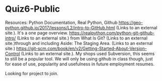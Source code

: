# Quiz6-Public
Resources: Python Documentation, Real Python, 
Github
https://geo-python.github.io/2017/lessons/L2/intro-to-GitHub.html (Links to an external site.). It's a one page overview.
https://realpython.com/python-git-github-intro/ (Links to an external site.) from What Is Git?  (Links to an external site.)through and including Aside: The Staging Area. (Links to an external site.)
https://git-scm.com/book/en/v2/Getting-Started-About-Version-Control (Links to an external site.). My shops used Subversion, this seems to still be a popular tool. We will only be using github in class though, just for ease of use, popularity and usefulness in future employment resumes.

Looking for project to join.
